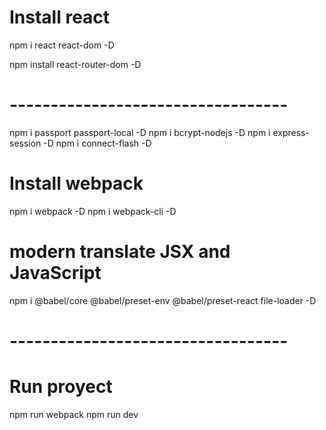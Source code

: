 # Install react
npm i react react-dom -D

npm install react-router-dom -D

# ----------------------------------

npm i passport passport-local -D
npm i bcrypt-nodejs -D
npm i express-session -D
npm i connect-flash -D

# Install webpack
npm i webpack -D
npm i webpack-cli -D

# modern translate JSX and JavaScript 
npm i @babel/core @babel/preset-env @babel/preset-react file-loader -D


# ----------------------------------
# Run proyect
npm run webpack
npm run dev

